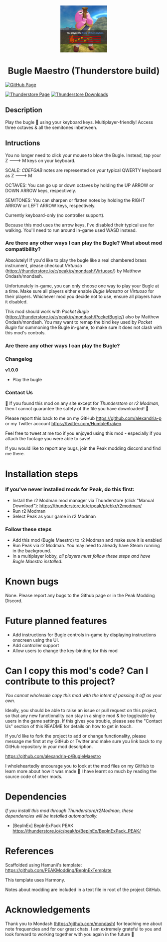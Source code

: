 <p align="center"><img src="https://raw.githubusercontent.com/alexandria-p/BugleMaestro/main/icon.png" width="150"/></p><h1 align="center">Bugle Maestro (Thunderstore build)</h1>

[![GitHub Page](https://img.shields.io/badge/GitHub-Thunderstore%20Build-blue?logo=github&style=for-the-badge)](https://github.com/alexandria-p/BugleMaestro)

[![Thunderstore Page](https://img.shields.io/thunderstore/v/alexandria_p/Bugle_Maestro?style=for-the-badge&logo=thunderstore)](https://thunderstore.io/c/content-warning/p/alexandria_p/Bugle_Maestro/)
[![Thunderstore Downloads](https://img.shields.io/thunderstore/dt/alexandria_p/Bugle_Maestro?style=for-the-badge&logo=thunderstore&logoColor=white)](https://thunderstore.io/c/content-warning/p/alexandria_p/Bugle_Maestro)

## Description

Play the bugle 📯 using your keyboard keys. Multiplayer-friendly! Access three octaves & all the semitones inbetween.

## Intructions

You no longer need to click your mouse to blow the Bugle. Instead, tap your Z ---> M keys on your keyboard.

SCALE:
*CDEFGAB* notes are represented on your typical QWERTY keyboard as Z ---> M

OCTAVES:
You can go up or down octaves by holding the UP ARROW or DOWN ARROW keys, respectively.

SEMITONES:
You can sharpen or flatten notes by holding the RIGHT ARROW or LEFT ARROW keys, respectively.

Currently keyboard-only (no controller support).

Because this mod uses the arrow keys, I've disabled their typical use for walking. You'll need to run around in-game used WASD instead.

### Are there any other ways I can play the Bugle? What about mod compatibility?

Absolutely! If you'd like to play the bugle like a real chambered brass instrument, please checkout *Virtuoso* (https://thunderstore.io/c/peak/p/mondash/Virtuoso/) by Matthew Ondash/mondash.

Unfortunately in-game, you can only choose one way to play your Bugle at a time.
Make sure all players either enable *Bugle Maestro* or *Virtuoso* for their players. Whichever mod you decide not to use, ensure all players have it disabled.

This mod should work with *Pocket Bugle* (https://thunderstore.io/c/peak/p/mondash/PocketBugle/) also by Matthew Ondash/mondash. You may want to remap the bind key used by *Pocket Bugle* for summoning the Bugle in-game, to make sure it does not clash with this mod's controls.

### Are there any other ways I can play the Bugle?


### Changelog

**v1.0.0**
- Play the bugle

### Contact Us

🚨 If you found this mod on any site except for *Thunderstore* or *r2 Modman*, then I cannot guarantee the safety of the file you have downloaded! 🚨

Please report this back to me on my GitHub https://github.com/alexandria-p or my Twitter account https://twitter.com/HumbleKraken.

Feel free to tweet at me too if you enjoyed using this mod - especially if you attach the footage you were able to save!

If you would like to report any bugs, join the Peak modding discord and find me there.

# Installation steps

### If you've never installed mods for Peak, do this first:

* Install the r2 Modman mod manager via Thunderstore (click "Manual Download"): https://thunderstore.io/c/peak/p/ebkr/r2modman/
* Run r2 Modman
* Select Peak as your game in r2 Modman

### Follow these steps

* Add this mod (Bugle Maestro) to r2 Modman and make sure it is enabled
* Run Peak via r2 Modman. You may need to already have Steam running in the background.
* In a multiplayer lobby, *all players must follow these steps and have Bugle Maestro installed*.


# Known bugs

None. Please report any bugs to the Github page or in the Peak Modding Discord.

# Future planned features

- Add instructions for Bugle controls in-game by displaying instructions onscreen using the UI.
- Add controller support
- Allow users to change the key-binding for this mod

# Can I copy this mod's code? Can I contribute to this project?

*You cannot wholesale copy this mod with the intent of passing it off as your own.*

Ideally, you should be able to raise an issue or pull request on this project, so that any new functionality can stay in a single mod & be toggleable by users in the game settings. If this gives you trouble, please see the "Contact Us" section of this README for details on how to get in touch.

If you'd like to fork the project to add or change functionality, please message me first at my GitHub or Twitter and make sure you link back to my GitHub repository in your mod description.

https://github.com/alexandria-p/BugleMaestro

I wholeheartedly encourage you to look at the mod files on my GitHub to learn more about how it was made 💝 I have learnt so much by reading the source code of other mods.

# Dependencies 
*If you install this mod through Thunderstore/r2Modman, these dependencies will be installed automatically.*
- [BepInEx] BepInExPack PEAK https://thunderstore.io/c/peak/p/BepInEx/BepInExPack_PEAK/

# References

Scaffolded using Hamunii's template: https://github.com/PEAKModding/BepInExTemplate

This template uses Harmony.

Notes about modding are included in a text file in root of the project GitHub.

# Acknowledgements
Thank you to Mondash (https://github.com/mondash) for teaching me about note frequencies and for our great chats. I am extremely grateful to you and look forward to working together with you again in the future 🤝